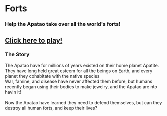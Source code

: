 # Forts 
<h3>Help the Apatao take over all the world's forts!</h3>
<h2>
<a href="web/index.html">Click here to play!</a>
</h2>

<h3>The Story</h3>
The Apatao have for millions of years existed on their home planet Apatite.<br>
They have long held great esteem for all the beings on Earth, and every planet they cohabitate with the native species<br>
War, famine, and disease have never affected them before, but humans recently began using their bodies to make jewelry, and the Apatao are nto havin it!<br>
<br>
Now the Apatao have learned they need to defend themselves, but can they destroy all human forts, and keep their lives?